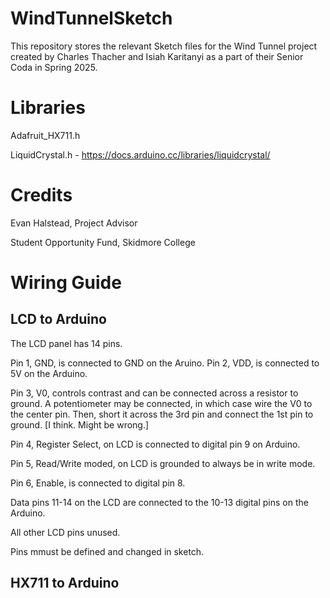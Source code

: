 # WindTunnelSketch
This repository stores the relevant Sketch files for the Wind Tunnel project created by Charles Thacher and Isiah Karitanyi as a part of their Senior Coda in Spring 2025.

# Libraries
Adafruit_HX711.h

LiquidCrystal.h - https://docs.arduino.cc/libraries/liquidcrystal/

# Credits
Evan Halstead, Project Advisor

Student Opportunity Fund, Skidmore College

# Wiring Guide
## LCD to Arduino
The LCD panel has 14 pins.

Pin 1, GND, is connected to GND on the Aruino. Pin 2, VDD, is connected to 5V on the Arduino.

Pin 3, V0, controls contrast and can be connected across a resistor to ground. A potentiometer may be connected, in which case wire the V0 to the center pin. Then, short it across the 3rd pin and connect the 1st pin to ground. [I think. Might be wrong.]

Pin 4, Register Select, on LCD is connected to digital pin 9 on Arduino.

Pin 5, Read/Write moded, on LCD is grounded to always be in write mode.

Pin 6, Enable, is connected to digital pin 8.

Data pins 11-14 on the LCD are connected to the 10-13 digital pins on the Arduino.

All other LCD pins unused.

Pins mmust be defined and changed in sketch.

## HX711 to Arduino

